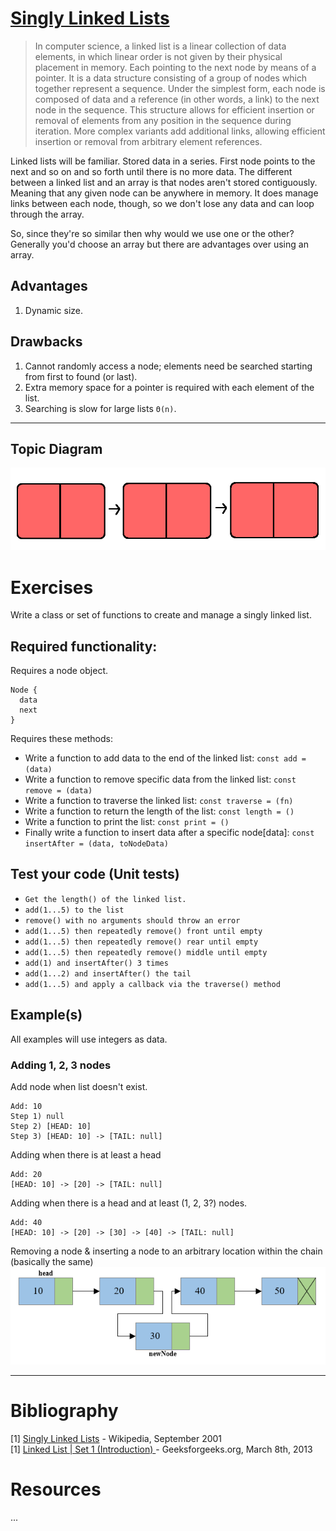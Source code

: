 # [Singly Linked Lists](https://en.wikipedia.org/wiki/Linked_list#Singly_linked_linear_lists_vs._other_lists)
> In computer science, a linked list is a linear collection of data elements, in which linear order is not given by their physical placement in memory. Each pointing to the next node by means of a pointer. It is a data structure consisting of a group of nodes which together represent a sequence. Under the simplest form, each node is composed of data and a reference (in other words, a link) to the next node in the sequence. This structure allows for efficient insertion or removal of elements from any position in the sequence during iteration. More complex variants add additional links, allowing efficient insertion or removal from arbitrary element references.

Linked lists will be familiar. Stored data in a series. First node points to the next and so on and so forth until there is no more data. The different between a linked list and an array is that nodes aren't stored contiguously. Meaning that any given node can be anywhere in memory. It does manage links between each node, though, so we don't lose any data and can loop through the array.

So, since they're so similar then why would we use one or the other? Generally you'd choose an array but there are advantages over using an array.

## Advantages
1. Dynamic size.

## Drawbacks
1. Cannot randomly access a node; elements need be searched starting from first to found (or last).
1. Extra memory space for a pointer is required with each element of the list.
1. Searching is slow for large lists `Θ(n)`.

------------------------------------------------------------------------------------------------

## Topic Diagram
![placeholder](https://raw.githubusercontent.com/mrpotatoes/computer-science-in-javascript/master/src/data-structures/linked-list-singly/reference-image.png)

# Exercises
Write a class or set of functions to create and manage a singly linked list.

## Required functionality:
Requires a node object.
```
Node {
  data
  next
}
```

Requires these methods:
* Write a function to add data to the end of the linked list: `const add = (data)`
* Write a function to remove specific data from the linked list: `const remove = (data)`
* Write a function to traverse the linked list: `const traverse = (fn)`
* Write a function to return the length of the list: `const length = ()`
* Write a function to print the list: `const print = ()`
* Finally write a function to insert data after a specific node[data]: `const insertAfter = (data, toNodeData)`

## Test your code (Unit tests)
* `Get the length() of the linked list.`
* `add(1...5) to the list`
* `remove() with no arguments should throw an error`
* `add(1...5) then repeatedly remove() front until empty`
* `add(1...5) then repeatedly remove() rear until empty`
* `add(1...5) then repeatedly remove() middle until empty`
* `add(1) and insertAfter() 3 times`
* `add(1...2) and insertAfter() the tail`
* `add(1...5) and apply a callback via the traverse() method`

## Example(s)
All examples will use integers as data.

### Adding 1, 2, 3 nodes
Add node when list doesn't exist.
```
Add: 10
Step 1) null
Step 2) [HEAD: 10]
Step 3) [HEAD: 10] -> [TAIL: null]
```

Adding when there is at least a head
```
Add: 20
[HEAD: 10] -> [20] -> [TAIL: null]
```

Adding when there is a head and at least (1, 2, 3?) nodes.
```
Add: 40
[HEAD: 10] -> [20] -> [30] -> [40] -> [TAIL: null]
```

Removing a node & inserting a node to an arbitrary location within the chain (basically the same)
![](https://raw.githubusercontent.com/mrpotatoes/computer-science-in-javascript/master/src/data-structures/linked-list-singly/reference.insert-after.png)

___
# Bibliography
[1] [Singly Linked Lists](https://en.wikipedia.org/wiki/Linked_list#Singly_linked_linear_lists_vs._other_lists) - Wikipedia, September 2001<br />
[1] [Linked List | Set 1 (Introduction)
](http://www.geeksforgeeks.org/linked-list-set-1-introduction/) - Geeksforgeeks.org, March 8th, 2013<br />

# Resources
...
